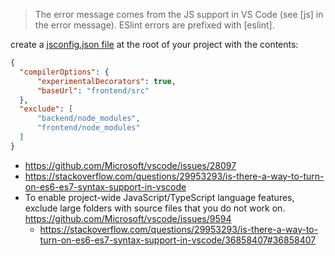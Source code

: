 >The error message comes from the JS support in VS Code (see [js] in the error message). ESlint errors are prefixed with [eslint].

create a [jsconfig.json file](https://code.visualstudio.com/Docs/languages/javascript#_javascript-project-jsconfigjson) at the root of your project with the contents:

```json
{
  "compilerOptions": {
      "experimentalDecorators": true,
      "baseUrl": "frontend/src"
  },
  "exclude": [
      "backend/node_modules",
      "frontend/node_modules"
  ]
}
```

- https://github.com/Microsoft/vscode/issues/28097
- https://stackoverflow.com/questions/29953293/is-there-a-way-to-turn-on-es6-es7-syntax-support-in-vscode
- To enable project-wide JavaScript/TypeScript language features, exclude large folders with source files that you do not work on. https://github.com/Microsoft/vscode/issues/9594
  - https://stackoverflow.com/questions/29953293/is-there-a-way-to-turn-on-es6-es7-syntax-support-in-vscode/36858407#36858407
